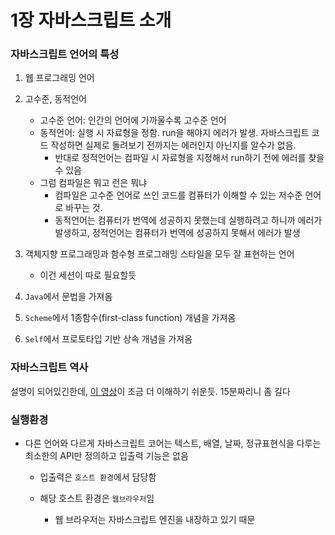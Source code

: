 # 1장 자바스크립트 소개

### 자바스크립트 언어의 특성

1. 웹 프로그래밍 언어
2. 고수준, 동적언어

   - 고수준 언어: 인간의 언어에 가까울수록 고수준 언어
   - 동적언어: 실행 시 자료형을 정함. run을 해야지 에러가 발생. 자바스크립트 코드 작성하면 실제로 돌려보기 전까지는 에러인지 아닌지를 알수가 없음.
     - 반대로 정적언어는 컴파일 시 자료형을 지정해서 run하기 전에 에러를 찾을 수 있음
   - 그럼 컴파일은 뭐고 런은 뭐냐
     - 컴파일은 고수준 언어로 쓰인 코드를 컴퓨터가 이해할 수 있는 저수준 언어로 바꾸는 것.
     - 동적언어는 컴퓨터가 번역에 성공하지 못했는데 실행하려고 하니까 에러가 발생하고, 정적언어는 컴퓨터가 번역에 성공하지 못해서 에러가 발생

3. 객체지향 프로그래밍과 함수형 프로그래밍 스타일을 모두 잘 표현하는 언어
   - 이건 세션이 따로 필요할듯
4. `Java`에서 문법을 가져옴
5. `Scheme`에서 1종함수(first-class function) 개념을 가져옴
6. `Self`에서 프로토타입 기반 상속 개념을 가져옴

### 자바스크립트 역사

설명이 되어있긴한데, [이 영상](https://www.youtube.com/watch?v=wcsVjmHrUQg&ab_channel=%EB%93%9C%EB%A6%BC%EC%BD%94%EB%94%A9by%EC%97%98%EB%A6%AC)이 조금 더 이해하기 쉬운듯. 15분짜리니 좀 길다

### 실행환경

- 다른 언어와 다르게 자바스크립트 코어는 텍스트, 배열, 날짜, 정규표현식을 다루는 최소한의 API만 정의하고 입출력 기능은 없음

  - 입출력은 `호스트 환경`에서 담당함
  - 해당 호스트 환경은 `웹브라우저`임

    - 웹 브라우저는 자바스크립트 엔진을 내장하고 있기 때문
